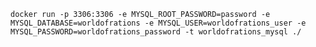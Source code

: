 `docker run -p 3306:3306 -e MYSQL_ROOT_PASSWORD=password -e MYSQL_DATABASE=worldofrations -e MYSQL_USER=worldofrations_user -e MYSQL_PASSWORD=worldofrations_password -t worldofrations_mysql ./`